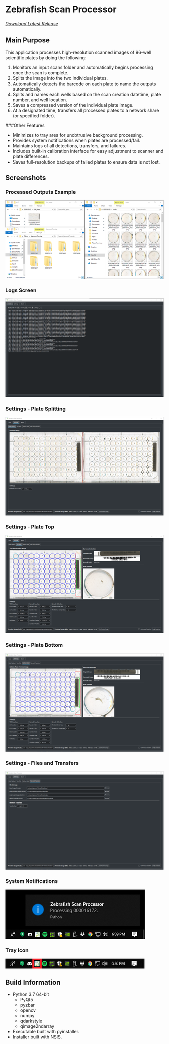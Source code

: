 # Zebrafish Scan Processor
###### [Download Latest Release](https://github.com/SARL-Engineering/ZScan_Processor/releases/latest)
## Main Purpose
This application processes high-resolution scanned images of 96-well scientific plates by doing the following:
1. Monitors an input scans folder and automatically begins processing once the scan is complete.
2. Splits the image into the two individual plates.
3. Automatically detects the barcode on each plate to name the outputs automatically.
4. Splits and names each wells based on the scan creation datetime, plate number, and well location.
5. Saves a compressed version of the individual plate image.
6. At a designated time, transfers all processed plates to a network share (or specified folder).

###Other Features
* Minimizes to tray area for unobtrusive background processing.
* Provides system notifications when plates are processed/fail.
* Maintains logs of all detections, transfers, and failures.
* Includes built-in calibration interface for easy adjustment to scanner and plate differences.
* Saves full-resolution backups of failed plates to ensure data is not lost.

## Screenshots
### Processed Outputs Example
![output]

### Logs Screen
![logs]

### Settings - Plate Splitting
![settings_plate_split]

### Settings - Plate Top
![settings_top]

### Settings - Plate Bottom
![settings_bottom]

### Settings - Files and Transfers
![settings_files_transfers]

### System Notifications
![system_notification]

### Tray Icon
![tray_icon]

[logs]:_screenshots_/logs.png
[output]:_screenshots_/output.png
[settings_bottom]:_screenshots_/settings_bottom_plate.png
[settings_top]:_screenshots_/settings_top_plate.png
[settings_plate_split]:_screenshots_/settings_plate_splitting.png
[settings_files_transfers]:_screenshots_/settings_files_and_transfers.png
[system_notification]:_screenshots_/system_notification.png
[tray_icon]:_screenshots_/tray_icon.png

## Build Information
* Python 3.7 64-bit
    * PyQt5
    * pyzbar
    * opencv
    * numpy
    * qdarkstyle
    * qimage2ndarray
* Executable built with pyinstaller.
* Installer built with NSIS.
